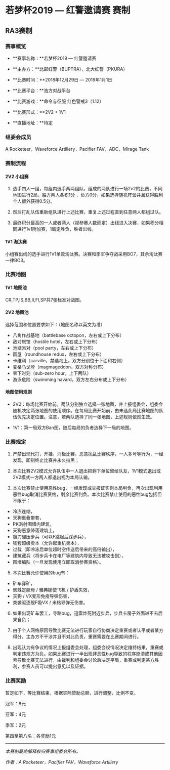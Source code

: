 # 若梦杯2019 — 红警邀请赛 赛制

## RA3赛制

### 赛事概览

- **赛事名称：**若梦杯2019 — 红警邀请赛 

- **主办方：**北邮红警（BUPTRA），北大红警（PKURA）

- **比赛时间：**2018年12月29日 — 2019年1月1日

- **比赛平台：**浩方对战平台

- **比赛游戏：**命令与征服 红色警戒3（1.12）

- **比赛形式：**2V2 + 1V1

- **直播地址：**待定

### 组委会成员

A Rocketeer，Waveforce Artillery，Pacifier FAV，ADC，Mirage Tank

### 赛制流程

#### 2V2 小组赛
1. 选手四人一组，每组内选手两两组队，组成的两队进行一场2v2的比赛，不同地图进行2局，胜方两人各积1分 ，负方0分，如果选择随机阵营并且获得胜利个人额外获得0.5分。

2. 然后打乱队伍重新组队进行上述比赛，重复上述过程直到任意两人都组过队。

3. 最终积分最高的一人或者两人（视参赛人数而定）出线进入决赛，如果积分相同进行1v1附加赛，1局定胜负，胜者出线。

#### 1V1 淘汰赛
小组赛出线的选手进行1V1单败淘汰赛。决赛和季军争夺战采用BO7，其余淘汰赛一律BO3。

### 比赛地图

#### 1V1 地图池
CR,TP,IS,BB,II,FI,SP共7张标准对战图。

#### 2V2 地图池
选择范围和位置要求如下：（地图名称以英文为准）

- 八角作战基地（battlebase octopon，左右或上下分布）
- 敌对旅馆（hostile hotel，左右或上下分布）
- 池塘派对（pool party，左右或上下分布）
- 圆屋（roundhouse redux，左右或上下分布）
- 卡维利（carville，禁选岛上，双方分别位于下面和右侧）
- 麦格马戈登（magmageddon，双方对称分布）
- 零下时刻（sub-zero hour，上下两队）
- 游泳危险（swimming havard，双方左右分布或上下分布）

#### 地图使用规则
- 2V2：每场比赛开始前，两队分别独立选择一张地图，并上报组委会，组委会随机决定两张地图的使用顺序。在每局比赛开始前，由未选此局比赛地图的队伍优先决定位置。注意，若两队选择了同一张地图，上述规则依然生效。

- 1V1：第一局双方Ban图，随后每局的负者选择下一局的地图。

### 比赛规定

1. 严禁出现代打，开挂，消极比赛，恶意扰乱比赛秩序，一人多号等行为，一经发现，即刻终止比赛并永久拉黑；

2. 本次比赛2V2模式允许队伍中一人退出把剩下单位留给队友，1V1模式退出或2V2模式一方两人都退出视为本局认输。

3. 本次比赛禁止使用恶性bug，一经发现或举报证实则本局判负，再次出现利用恶性bug取消比赛资格，剩余比赛判负。本次比赛禁止使用的恶性bug包括但不限于：

- 冷冻连缩，
- 天狗重叠带套，
- PK溅射围墙内建筑，
- 天狗恶意降落建筑上，
- 镰刀碾压步兵（可以F跳起后踩步兵），
- 钱套超级卖本（允许起重机卖本），
- 过载（即冷冻后单位超时空传送后带来的高倍输出），
- 建筑藏兵（将步兵卡在电厂等建筑内导致无法被攻击到），
- 围墙编队（一旦发现使用立即取消参赛资格）。

5. 本次比赛允许使用的bug有：

- 矿车穿矿，
- 蜘蛛定航母 / 雅典娜使飞机 / 护盾失效，
- 天狗 / VX变形免疫导弹伤害，
- 突袭驱逐舰F吸VX / 米格导弹无伤害。

6. 如果出现矿车罢工，寻路bug，迅雷炸死附近步兵，步兵卡房子外面进不去后果自负；

7. 由于个人网络原因导致比赛无法进行玩家自行协商决定重赛或者认平或者某方得分，主办方不干涉并且不对此负责，重赛需要在比赛期间进行。

8. 出现认为有争议的情况上报组委会处理，组委会视情况决定维持结果，重赛或判定违规方为负。如果比赛进行一半出现非恶性bug导致的程序崩溃或其他因素导致比赛无法进行，由裁判和组委会讨论后决定平局，重赛或判定某方胜利，参赛人员可以提出意见以及证据。

### 比赛奖励

暂定如下，等比赛结束，根据实际赞助总额，进行调整，比例不变。

冠军：8元

亚军：4元

季军：2元

第四至第八名：各奖励1元

----------------

*本赛制最终解释权归赛事组委会所有。*

*作者：A Rocketeer，Pacifier FAV，Waveforce Artillery*
